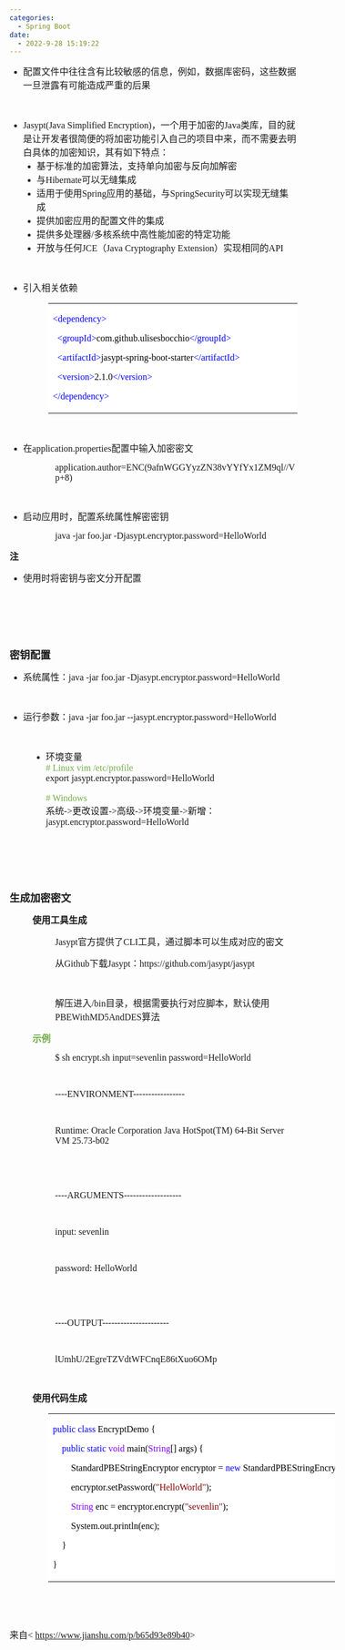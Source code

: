 ```yaml
---
categories:
  - Spring Boot
date:
  - 2022-9-28 15:19:22
---
```


<ul style="list-style-type:disc">
    <li><span style="font-size:12.0pt"><span
                style="font-family:&quot;Microsoft YaHei UI&quot;">配置文件中往往含有比较敏感的信息，例如，数据库密码，这些数据一旦泄露有可能造成严重的后果</span></span>
    </li>
</ul>
<p><span style="font-size:12.0pt"><span style="font-family:&quot;Comic Sans MS&quot;">&nbsp;</span></span></p>
<ul style="list-style-type:disc">
    <li><span style="font-size:12.0pt"><span style="font-family:&quot;Comic Sans MS&quot;">Jasypt(Java Simplified
                Encryption)</span></span><span style="font-size:12.0pt"><span
                style="font-family:&quot;Microsoft YaHei UI&quot;">，一个用于加密的</span></span><span
            style="font-size:12.0pt"><span style="font-family:&quot;Comic Sans MS&quot;">Java</span></span><span
            style="font-size:12.0pt"><span
                style="font-family:&quot;Microsoft YaHei UI&quot;">类库，目的就是让开发者很简便的将加密功能引入自己的项目中来，而不需要去明白具体的加密知识，其有如下特点：</span></span>
        <ul style="list-style-type:disc">
            <li><span style="font-size:12.0pt"><span
                        style="font-family:&quot;Microsoft YaHei UI&quot;">基于标准的加密算法，支持单向加密与反向加解密</span></span></li>
            <li><span style="font-size:12.0pt"><span
                        style="font-family:&quot;Microsoft YaHei UI&quot;">与</span></span><span
                    style="font-size:12.0pt"><span
                        style="font-family:&quot;Comic Sans MS&quot;">Hibernate</span></span><span
                    style="font-size:12.0pt"><span
                        style="font-family:&quot;Microsoft YaHei UI&quot;">可以无缝集成</span></span></li>
            <li><span style="font-size:12.0pt"><span
                        style="font-family:&quot;Microsoft YaHei UI&quot;">适用于使用</span></span><span
                    style="font-size:12.0pt"><span
                        style="font-family:&quot;Comic Sans MS&quot;">Spring</span></span><span
                    style="font-size:12.0pt"><span
                        style="font-family:&quot;Microsoft YaHei UI&quot;">应用的基础，与</span></span><span
                    style="font-size:12.0pt"><span
                        style="font-family:&quot;Comic Sans MS&quot;">SpringSecurity</span></span><span
                    style="font-size:12.0pt"><span
                        style="font-family:&quot;Microsoft YaHei UI&quot;">可以实现无缝集成</span></span></li>
            <li><span style="font-size:12.0pt"><span
                        style="font-family:&quot;Microsoft YaHei UI&quot;">提供加密应用的配置文件的集成</span></span></li>
            <li><span style="font-size:12.0pt"><span
                        style="font-family:&quot;Microsoft YaHei UI&quot;">提供多处理器</span></span><span
                    style="font-size:12.0pt"><span style="font-family:&quot;Comic Sans MS&quot;">/</span></span><span
                    style="font-size:12.0pt"><span
                        style="font-family:&quot;Microsoft YaHei UI&quot;">多核系统中高性能加密的特定功能</span></span></li>
            <li><span style="font-size:12.0pt"><span
                        style="font-family:&quot;Microsoft YaHei UI&quot;">开放与任何</span></span><span
                    style="font-size:12.0pt"><span style="font-family:&quot;Comic Sans MS&quot;">JCE</span></span><span
                    style="font-size:12.0pt"><span
                        style="font-family:&quot;Microsoft YaHei UI&quot;">（</span></span><span
                    style="font-size:12.0pt"><span style="font-family:&quot;Comic Sans MS&quot;">Java Cryptography
                        Extension</span></span><span style="font-size:12.0pt"><span
                        style="font-family:&quot;Microsoft YaHei UI&quot;">）实现相同的</span></span><span
                    style="font-size:12.0pt"><span style="font-family:&quot;Comic Sans MS&quot;">API</span></span></li>
        </ul>
    </li>
</ul>
<p><span style="font-size:12.0pt"><span style="font-family:&quot;Comic Sans MS&quot;">&nbsp;</span></span></p>
<ul style="list-style-type:disc">
    <li><span style="font-size:12.0pt"><span style="font-family:&quot;Microsoft YaHei UI&quot;">引入相关依赖</span></span>
    </li>
</ul>
<table summary="" cellspacing="0"
    style="border-collapse:collapse; border-color:#a3a3a3; border-style:solid; border-width:0px; margin-left:68px"
    class=" cke_show_border">
    <tbody>
        <tr>
            <td
                style="background-color:white; border-bottom:0px; border-left:0px; border-right:0px; border-top:0px; vertical-align:top; width:4.3965in">
                <p><span style="font-size:12.0pt"><span style="font-family:&quot;Comic Sans MS&quot;"><span
                                style="color:blue">&lt;dependency&gt;</span></span></span></p>
                <p><span style="font-size:12.0pt"><span style="font-family:&quot;Comic Sans MS&quot;">&nbsp;&nbsp;<span
                                style="color:blue">&lt;groupId&gt;</span><span
                                style="color:black">com.github.ulisesbocchio</span><span
                                style="color:blue">&lt;/groupId&gt;</span></span></span></p>
                <p><span style="font-size:12.0pt"><span style="font-family:&quot;Comic Sans MS&quot;">&nbsp;&nbsp;<span
                                style="color:blue">&lt;artifactId&gt;</span><span
                                style="color:black">jasypt-spring-boot-starter</span><span
                                style="color:blue">&lt;/artifactId&gt;</span></span></span></p>
                <p><span style="font-size:12.0pt"><span style="font-family:&quot;Comic Sans MS&quot;">&nbsp;&nbsp;<span
                                style="color:blue">&lt;version&gt;</span><span style="color:black">2.1.0</span><span
                                style="color:blue">&lt;/version&gt;</span></span></span></p>
                <p><span style="font-size:12.0pt"><span style="font-family:&quot;Comic Sans MS&quot;"><span
                                style="color:blue">&lt;/dependency&gt;</span></span></span></p>
            </td>
        </tr>
    </tbody>
</table>
<p><span style="font-size:12.0pt"><span style="font-family:&quot;Microsoft YaHei UI&quot;"><span
                style="color:#70ad47">&nbsp;</span></span></span></p>
<ul style="list-style-type:disc">
    <li><span style="font-size:12.0pt"><span style="font-family:&quot;Microsoft YaHei UI&quot;">在</span></span><span
            style="font-size:12.0pt"><span
                style="font-family:&quot;Comic Sans MS&quot;">application.properties</span></span><span
            style="font-size:12.0pt"><span style="font-family:&quot;Microsoft YaHei UI&quot;">配置中输入加密密文</span></span>
    </li>
</ul>
<p style="margin-left: 80px;"><span style="font-size:12.0pt"><span
            style="font-family:&quot;Comic Sans MS&quot;">application.author=ENC(9afnWGGYyzZN38vYYfYx1ZM9ql//Vp+8)</span></span>
</p>
<p><span style="font-size:12.0pt"><span style="font-family:&quot;Comic Sans MS&quot;">&nbsp;</span></span></p>
<ul style="list-style-type:disc">
    <li><span style="font-size:12.0pt"><span
                style="font-family:&quot;Microsoft YaHei UI&quot;">启动应用时，配置系统属性解密密钥</span></span></li>
</ul>
<p style="margin-left: 80px;"><span style="font-size:12.0pt"><span style="font-family:&quot;Comic Sans MS&quot;">java
            -jar foo.jar -Djasypt.encryptor.password=HelloWorld</span></span></p>
<p><span style="font-size:12.0pt"><span
            style="font-family:&quot;Microsoft YaHei UI&quot;"><strong>注</strong></span></span></p>
<ul>
    <li><span style="font-size:12.0pt"><span
                style="font-family:&quot;Microsoft YaHei UI&quot;">使用时将密钥与密文分开配置</span></span></li>
</ul>
<p><span style="font-size:12.0pt"><span style="font-family:&quot;Comic Sans MS&quot;">&nbsp;</span></span></p>
<p><span style="font-size:12.0pt"><span style="font-family:&quot;Comic Sans MS&quot;">&nbsp;</span></span></p>
<p><span style="font-size:12.0pt"><span style="font-family:&quot;Comic Sans MS&quot;">&nbsp;</span></span></p>
<p><span style="font-size:13.5pt"><span
            style="font-family:&quot;Microsoft YaHei UI&quot;"><strong>密钥配置</strong></span></span></p>
<ul style="list-style-type:disc">
    <li><span style="font-size:12.0pt"><span style="font-family:&quot;Microsoft YaHei UI&quot;">系统属性：</span></span><span
            style="font-size:12.0pt"><span style="font-family:&quot;Comic Sans MS&quot;">java -jar foo.jar
                -Djasypt.encryptor.password=HelloWorld</span></span></li>
</ul>
<p><span style="font-size:12.0pt"><span style="font-family:&quot;Comic Sans MS&quot;">&nbsp;</span></span></p>
<ul style="list-style-type:disc">
    <li><span style="font-size:12.0pt"><span style="font-family:&quot;Microsoft YaHei UI&quot;">运行参数：</span></span><span
            style="font-size:12.0pt"><span style="font-family:&quot;Comic Sans MS&quot;">java -jar foo.jar
                --jasypt.encryptor.password=HelloWorld</span></span></li>
</ul>
<p><span style="font-size:12.0pt"><span style="font-family:&quot;Comic Sans MS&quot;">&nbsp;</span></span></p>
<ul style="list-style-type: disc; margin-left: 40px;">
    <li><span style="font-size:12.0pt"><span
                style="font-family:&quot;Microsoft YaHei UI&quot;">环境变量</span></span><br><span
            style="font-size:12.0pt"><span style="font-family:&quot;Comic Sans MS&quot;"><span style="color:#70ad47">#
                    Linux vim /etc/profile</span></span></span><br><span style="font-size:12.0pt"><span
                style="font-family:&quot;Comic Sans MS&quot;">export
                jasypt.encryptor.password=HelloWorld</span></span><br><br><span style="font-size:12.0pt"><span
                style="font-family:&quot;Comic Sans MS&quot;"><span style="color:#70ad47">#
                    Windows</span></span></span><br><span style="font-size:12.0pt"><span
                style="font-family:&quot;Microsoft YaHei UI&quot;">系统</span></span><span style="font-size:12.0pt"><span
                style="font-family:&quot;Comic Sans MS&quot;">-&gt;</span></span><span style="font-size:12.0pt"><span
                style="font-family:&quot;Microsoft YaHei UI&quot;">更改设置</span></span><span
            style="font-size:12.0pt"><span style="font-family:&quot;Comic Sans MS&quot;">-&gt;</span></span><span
            style="font-size:12.0pt"><span style="font-family:&quot;Microsoft YaHei UI&quot;">高级</span></span><span
            style="font-size:12.0pt"><span style="font-family:&quot;Comic Sans MS&quot;">-&gt;</span></span><span
            style="font-size:12.0pt"><span style="font-family:&quot;Microsoft YaHei UI&quot;">环境变量</span></span><span
            style="font-size:12.0pt"><span style="font-family:&quot;Comic Sans MS&quot;">-&gt;</span></span><span
            style="font-size:12.0pt"><span style="font-family:&quot;Microsoft YaHei UI&quot;">新增：</span></span><span
            style="font-size:12.0pt"><span
                style="font-family:&quot;Comic Sans MS&quot;">jasypt.encryptor.password=HelloWorld</span></span></li>
</ul>
<p><span style="font-size:12.0pt"><span style="font-family:SimSun">&nbsp;</span></span></p>
<p><span style="font-size:12.0pt"><span style="font-family:SimSun">&nbsp;</span></span></p>
<p><span style="font-size:12.0pt"><span style="font-family:&quot;Comic Sans MS&quot;">&nbsp;</span></span></p>
<p><span style="font-size:13.5pt"><span
            style="font-family:&quot;Microsoft YaHei UI&quot;"><strong>生成加密密文</strong></span></span></p>
<p style="margin-left: 40px;"><span style="font-size:12.0pt"><span
            style="font-family:&quot;Microsoft YaHei UI&quot;"><strong>使用工具生成</strong></span></span></p>
<p style="margin-left: 80px;"><span style="font-size:12.0pt"><span
            style="font-family:&quot;Comic Sans MS&quot;">Jasypt</span><span
            style="font-family:&quot;Microsoft YaHei UI&quot;">官方提供了</span><span
            style="font-family:&quot;Comic Sans MS&quot;">CLI</span><span
            style="font-family:&quot;Microsoft YaHei UI&quot;">工具，通过脚本可以生成对应的密文</span></span></p>
<p style="margin-left: 80px;"><span style="font-size:12.0pt"><span
            style="font-family:&quot;Microsoft YaHei UI&quot;">从</span><span
            style="font-family:&quot;Comic Sans MS&quot;">Github</span><span
            style="font-family:&quot;Microsoft YaHei UI&quot;">下载</span><span
            style="font-family:&quot;Comic Sans MS&quot;">Jasypt</span><span
            style="font-family:&quot;Microsoft YaHei UI&quot;">：</span><span
            style="font-family:&quot;Comic Sans MS&quot;">https://github.com/jasypt/jasypt</span></span></p>
<p style="margin-left: 80px;"><span style="font-size:12.0pt"><span
            style="font-family:&quot;Comic Sans MS&quot;">&nbsp;</span></span></p>
<p style="margin-left: 80px;"><span style="font-size:12.0pt"><span
            style="font-family:&quot;Microsoft YaHei UI&quot;">解压进入</span><span
            style="font-family:&quot;Comic Sans MS&quot;">/bin</span><span
            style="font-family:&quot;Microsoft YaHei UI&quot;">目录，根据需要执行对应脚本，默认使用</span><span
            style="font-family:&quot;Comic Sans MS&quot;">PBEWithMD5AndDES</span><span
            style="font-family:&quot;Microsoft YaHei UI&quot;">算法</span></span></p>
<p style="margin-left: 40px;"><span style="font-size:12.0pt"><span
            style="font-family:&quot;Microsoft YaHei UI&quot;"><span
                style="color:#70ad47"><strong>示例</strong></span></span></span></p>
<p style="margin-left: 80px;"><span style="font-size:12.0pt"><span style="font-family:&quot;Comic Sans MS&quot;">$ sh
            encrypt.sh input=sevenlin password=HelloWorld</span></span></p>
<p style="margin-left: 80px;"><span style="font-size:12.0pt"><span
            style="font-family:&quot;Comic Sans MS&quot;">&nbsp;</span></span></p>
<p style="margin-left: 80px;"><span style="font-size:12.0pt"><span
            style="font-family:&quot;Comic Sans MS&quot;">----ENVIRONMENT-----------------</span></span></p>
<p style="margin-left: 80px;"><span style="font-size:12.0pt"><span
            style="font-family:&quot;Comic Sans MS&quot;">&nbsp;</span></span></p>
<p style="margin-left: 80px;"><span style="font-size:12.0pt"><span
            style="font-family:&quot;Comic Sans MS&quot;">Runtime: Oracle Corporation Java HotSpot(TM) 64-Bit Server VM
            25.73-b02</span></span></p>
<p style="margin-left: 80px;"><span style="font-size:12.0pt"><span style="font-family:&quot;Comic Sans MS&quot;">&nbsp;
        </span></span></p>
<p style="margin-left: 80px;"><span style="font-size:12.0pt"><span style="font-family:&quot;Comic Sans MS&quot;">&nbsp;
        </span></span></p>
<p style="margin-left: 80px;"><span style="font-size:12.0pt"><span
            style="font-family:&quot;Comic Sans MS&quot;">----ARGUMENTS-------------------</span></span></p>
<p style="margin-left: 80px;"><span style="font-size:12.0pt"><span
            style="font-family:&quot;Comic Sans MS&quot;">&nbsp;</span></span></p>
<p style="margin-left: 80px;"><span style="font-size:12.0pt"><span style="font-family:&quot;Comic Sans MS&quot;">input:
            sevenlin</span></span></p>
<p style="margin-left: 80px;"><span style="font-size:12.0pt"><span
            style="font-family:&quot;Comic Sans MS&quot;">&nbsp;</span></span></p>
<p style="margin-left: 80px;"><span style="font-size:12.0pt"><span
            style="font-family:&quot;Comic Sans MS&quot;">password: HelloWorld</span></span></p>
<p style="margin-left: 80px;"><span style="font-size:12.0pt"><span style="font-family:&quot;Comic Sans MS&quot;">&nbsp;
        </span></span></p>
<p style="margin-left: 80px;"><span style="font-size:12.0pt"><span style="font-family:&quot;Comic Sans MS&quot;">&nbsp;
        </span></span></p>
<p style="margin-left: 80px;"><span style="font-size:12.0pt"><span
            style="font-family:&quot;Comic Sans MS&quot;">----OUTPUT----------------------</span></span></p>
<p style="margin-left: 80px;"><span style="font-size:12.0pt"><span
            style="font-family:&quot;Comic Sans MS&quot;">&nbsp;</span></span></p>
<p style="margin-left: 80px;"><span style="font-size:12.0pt"><span
            style="font-family:&quot;Comic Sans MS&quot;">lUmhU/2EgreTZVdtWFCnqE86tXuo6OMp</span></span></p>
<p style="margin-left: 80px;"><span style="font-size:12.0pt"><span
            style="font-family:&quot;Comic Sans MS&quot;">&nbsp;</span></span></p>
<p style="margin-left: 40px;"><span style="font-size:12.0pt"><span
            style="font-family:&quot;Microsoft YaHei UI&quot;"><strong>使用代码生成</strong></span></span></p>
<table summary="" cellspacing="0"
    style="border-collapse:collapse; border-color:#a3a3a3; border-style:solid; border-width:0px; margin-left:68px"
    class=" cke_show_border">
    <tbody>
        <tr>
            <td
                style="background-color:white; border-bottom:0px; border-left:0px; border-right:0px; border-top:0px; vertical-align:top; width:6.7458in">
                <p><span style="font-size:12.0pt"><span style="font-family:&quot;Comic Sans MS&quot;"><span
                                style="color:blue">public</span>&nbsp;<span style="color:blue">class</span><span
                                style="color:black">&nbsp;EncryptDemo&nbsp;{</span></span></span></p>
                <p><span style="font-size:12.0pt"><span
                            style="font-family:&quot;Comic Sans MS&quot;">&nbsp;&nbsp;&nbsp;&nbsp;<span
                                style="color:blue">public</span>&nbsp;<span style="color:blue">static</span>&nbsp;<span
                                style="color:#8000ff">void</span><span style="color:black">&nbsp;main(</span><span
                                style="color:#8000ff">String</span><span
                                style="color:black">[]&nbsp;args)&nbsp;{</span></span></span></p>
                <p><span style="font-size:12.0pt"><span style="font-family:&quot;Comic Sans MS&quot;"><span
                                style="color:black">&nbsp;&nbsp;&nbsp;&nbsp;&nbsp;&nbsp;&nbsp;&nbsp;StandardPBEStringEncryptor&nbsp;encryptor&nbsp;=&nbsp;</span><span
                                style="color:blue">new</span><span
                                style="color:black">&nbsp;StandardPBEStringEncryptor();</span></span></span></p>
                <p><span style="font-size:12.0pt"><span style="font-family:&quot;Comic Sans MS&quot;"><span
                                style="color:black">&nbsp;&nbsp;&nbsp;&nbsp;&nbsp;&nbsp;&nbsp;&nbsp;encryptor.setPassword(</span><span
                                style="color:maroon">"HelloWorld"</span><span
                                style="color:black">);</span></span></span></p>
                <p><span style="font-size:12.0pt"><span
                            style="font-family:&quot;Comic Sans MS&quot;">&nbsp;&nbsp;&nbsp;&nbsp;&nbsp;&nbsp;&nbsp;&nbsp;<span
                                style="color:#8000ff">String</span><span
                                style="color:black">&nbsp;enc&nbsp;=&nbsp;encryptor.encrypt(</span><span
                                style="color:maroon">"sevenlin"</span><span style="color:black">);</span></span></span>
                </p>
                <p><span style="font-size:12.0pt"><span style="font-family:&quot;Comic Sans MS&quot;"><span
                                style="color:black">&nbsp;&nbsp;&nbsp;&nbsp;&nbsp;&nbsp;&nbsp;&nbsp;System.out.println(enc);</span></span></span>
                </p>
                <p><span style="font-size:12.0pt"><span style="font-family:&quot;Comic Sans MS&quot;"><span
                                style="color:black">&nbsp;&nbsp;&nbsp;&nbsp;}</span></span></span></p>
                <p><span style="font-size:12.0pt"><span style="font-family:&quot;Comic Sans MS&quot;"><span
                                style="color:black">}</span></span></span></p>
            </td>
        </tr>
    </tbody>
</table>
<p><span style="font-size:12.0pt"><span style="font-family:&quot;Microsoft YaHei UI&quot;">&nbsp;</span></span></p>
<p><span style="font-size:12.0pt"><span style="font-family:&quot;Microsoft YaHei UI&quot;">&nbsp;</span></span></p>
<p><span style="font-size:12.0pt"><span style="font-family:&quot;Microsoft YaHei UI&quot;">来自</span><span
            style="font-family:&quot;Comic Sans MS&quot;">&lt; </span><a
            data-cke-saved-href="https://www.jianshu.com/p/b65d93e89b40"
            href="https://www.jianshu.com/p/b65d93e89b40"><span
                style="font-family:&quot;Comic Sans MS&quot;">https://www.jianshu.com/p/b65d93e89b40</span></a><span
            style="font-family:&quot;Comic Sans MS&quot;">&gt;</span></span></p>
